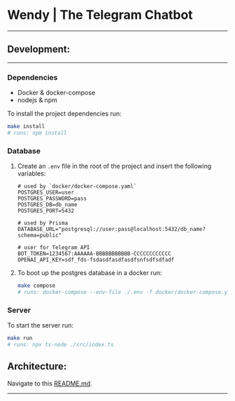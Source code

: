 # Wendy | The Telegram Chatbot

---

## Development:

---

### Dependencies

- Docker & docker-compose
- nodejs & npm

To install the project dependencies run:
```bash
make install
# runs: npm install
```


### Database

1. Create an `.env` file in the root of the project and insert the following variables:
   ```shell
   # used by `docker/docker-compose.yaml`
   POSTGRES_USER=user 
   POSTGRES_PASSWORD=pass
   POSTGRES_DB=db_name
   POSTGRES_PORT=5432
   
   # used by Prisma
   DATABASE_URL="postgresql://user:pass@localhost:5432/db_name?schema=public"
   
   # user for Telegram API
   BOT_TOKEN=1234567:AAAAAA-BBBBBBBBBBB-CCCCCCCCCCCC
   OPENAI_API_KEY=sdf_fds-fsdasdfasdfasdfsnfsdfsdfadf
   ```

2. To boot up the postgres database in a docker run:
    ```bash
    make compose
   # runs: docker-compose --env-file ./.env -f docker/docker-compose.yaml up
    ```

### Server

To start the server run:
```bash
make run
# runs: npx ts-node ./src/index.ts
```


## Architecture:

Navigate to this [README.md](./assets/sequence-diagrams/README.md).

---
